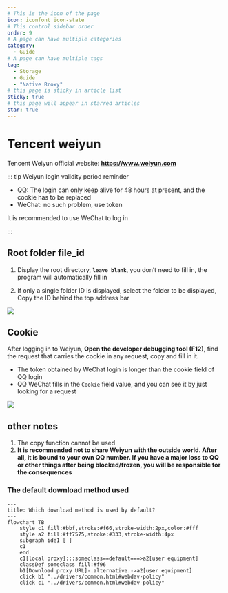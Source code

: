 ```yaml
---
# This is the icon of the page
icon: iconfont icon-state
# This control sidebar order
order: 9
# A page can have multiple categories
category:
  - Guide
# A page can have multiple tags
tag:
  - Storage
  - Guide
  - "Native Rroxy"
# this page is sticky in article list
sticky: true
# this page will appear in starred articles
star: true
---
```


# Tencent weiyun

Tencent Weiyun official website: **https://www.weiyun.com**

::: tip Weiyun login validity period reminder

- QQ: The login can only keep alive for 48 hours at present, and the cookie has to be replaced
- WeChat: no such problem, use token

It is recommended to use WeChat to log in

:::



## **Root folder file_id**

1. Display the root directory, **`leave blank`**, you don’t need to fill in, the program will automatically fill in

2. If only a single folder ID is displayed, select the folder to be displayed, Copy the ID behind the top address bar


![](/img/drivers/weiyun/weiyun_fl_id.png)



## **Cookie**

After logging in to Weiyun, **Open the developer debugging tool (F12)**, find the request that carries the cookie in any request, copy and fill in it.

- The token obtained by WeChat login is longer than the cookie field of QQ login
- QQ WeChat fills in the `Cookie` field value, and you can see it by just looking for a request

![](/img/drivers/weiyun/weiyun_cookie.png)



## **other notes**

1. The copy function cannot be used
2. **It is recommended not to share Weiyun with the outside world. After all, it is bound to your own QQ number. If you have a major loss to QQ or other things after being blocked/frozen, you will be responsible for the consequences**



### **The default download method used**


```mermaid
---
title: Which download method is used by default?
---
flowchart TB
    style c1 fill:#bbf,stroke:#f66,stroke-width:2px,color:#fff
    style a2 fill:#ff7575,stroke:#333,stroke-width:4px
    subgraph ide1 [ ]
    c1
    end
    c1[local proxy]:::someclass==default===>a2[user equipment]
    classDef someclass fill:#f96
    b1[Download proxy URL]-.alternative.->a2[user equipment]
    click b1 "../drivers/common.html#webdav-policy"
    click c1 "../drivers/common.html#webdav-policy"
```
